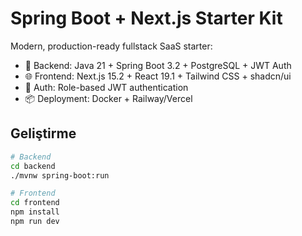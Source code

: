 # Spring Boot + Next.js Starter Kit

Modern, production-ready fullstack SaaS starter:

- 🔧 Backend: Java 21 + Spring Boot 3.2 + PostgreSQL + JWT Auth
- 🌐 Frontend: Next.js 15.2 + React 19.1 + Tailwind CSS + shadcn/ui
- 🔐 Auth: Role-based JWT authentication
- 📦 Deployment: Docker + Railway/Vercel

## Geliştirme
```bash
# Backend
cd backend
./mvnw spring-boot:run

# Frontend
cd frontend
npm install
npm run dev
